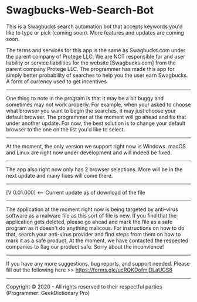 # Swagbucks-Web-Search-Bot
This is a Swagbucks search automation bot that accepts keywords you'd like to type or pick (coming soon). More features and updates are coming soon. 

The terms and services for this app is the same as Swagbucks.com under the parent company of Protege LLC. 
We are NOT responsible for and user liability or service liabilities for the website [Swagbucks.com] from the parent company Protege LLC. The programmer has made this app for simply better probability of searches to help you the user earn Swagbucks. A form of currency used to get incentives. 
__________
One thing to note in the program is that it may be a bit buggy and sometimes may not work properly. For example, when your asked to choose what browser you want to begin the searches, it may just choose your default browser. The programmer at the moment will go ahead and fix that under another update. For now, the best solution is to change your default browser to the one on the list you'd like to select. 
__________ 
At the moment, the only version we support right now is Windows. macOS and Linux are right now under development and will indeed be fixed. 
__________
The app also right now only has 2 browser selections. More will be in the next update and many fixes will come there. 
__________
[V 0.01.000] <-- Current update as of download of the file 
__________
The application at the moment right now is being targeted by anti-virus software as a malware file as this sort of file is new. If you find that the application gets deleted, please go ahead and mark the file as a safe program as it doesn't do anything malicous. For instructions on how to do that, search your anti-virus provider and find steps from them on how to mark it as a safe product. At the moment, we have contacted the respected companies to flag our product safe. Sorry about the inconvience! 
_________
If you have any more suggestions, bug reports, and support needed. Please fill out the following here >> https://forms.gle/ucRQKDofmjDLaUGS8
___________
Copyright © 2020 - All rights reserved to their respectful parties (Programmer: GeekDictionary Pro) 
